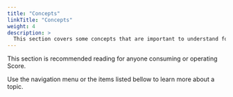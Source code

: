 ```yaml
---
title: "Concepts"
linkTitle: "Concepts"
weight: 4
description: >
  This section covers some concepts that are important to understand for day to day Score usage and operation.
---
```


This section is recommended reading for anyone consuming or operating Score.

Use the navigation menu or the items listed bellow to learn more about a topic.

